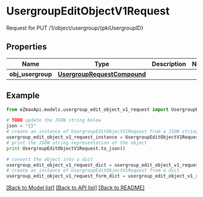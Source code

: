 # UsergroupEditObjectV1Request

Request for PUT /1/object/usergroup/{pkiUsergroupID}

## Properties

Name | Type | Description | Notes
------------ | ------------- | ------------- | -------------
**obj_usergroup** | [**UsergroupRequestCompound**](UsergroupRequestCompound.md) |  | 

## Example

```python
from eZmaxApi.models.usergroup_edit_object_v1_request import UsergroupEditObjectV1Request

# TODO update the JSON string below
json = "{}"
# create an instance of UsergroupEditObjectV1Request from a JSON string
usergroup_edit_object_v1_request_instance = UsergroupEditObjectV1Request.from_json(json)
# print the JSON string representation of the object
print UsergroupEditObjectV1Request.to_json()

# convert the object into a dict
usergroup_edit_object_v1_request_dict = usergroup_edit_object_v1_request_instance.to_dict()
# create an instance of UsergroupEditObjectV1Request from a dict
usergroup_edit_object_v1_request_form_dict = usergroup_edit_object_v1_request.from_dict(usergroup_edit_object_v1_request_dict)
```
[[Back to Model list]](../README.md#documentation-for-models) [[Back to API list]](../README.md#documentation-for-api-endpoints) [[Back to README]](../README.md)


